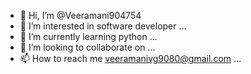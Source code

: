 - 👋 Hi, I’m @Veeramani904754
- 👀 I’m interested in software developer ...
- 🌱 I’m currently learning python ...
- 💞️ I’m looking to collaborate on ...
- 📫 How to reach me veeramanivg9080@gmail.com ...

<!---
Veeramani904754/Veeramani904754 is a ✨ special ✨ repository because its `README.md` (this file) appears on your GitHub profile.
You can click the Preview link to take a look at your changes.
--->
